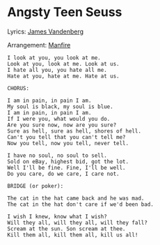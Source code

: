 # Angsty Teen Seuss

Lyrics: [James Vandenberg](/james-vandenberg)

Arrangement: [Manfire](/manfire)
 
    I look at you, you look at me.
    Look at you, look at me. Look at us.
    I hate all you, you hate all me.
    Hate at you, hate at me. Hate at us. 

    CHORUS:

    I am in pain, in pain I am.
    My soul is black, my soul is blue.
    I am in pain, in pain I am.
    If I were you, what would you do. 
    Are you sure now, now are you sure?
    Sure as hell, sure as hell, shores of hell.
    Can't you tell that you can't tell me?
    Now you tell, now you tell, never tell. 

    I have no soul, no soul to sell.
    Sold on eBay, highest bid, got the lot.
    Well I'll be fine. Fine, I'll be well.
    Do you care, do we care, I care not. 

    BRIDGE (or poker):

    The cat in the hat came back and he was mad.
    The cat in the hat don't care if we'd been bad. 

    I wish I knew, know what I wish?
    Will they all, will they all, will they fall?
    Scream at the sun. Son scream at thee.
    Kill them all, kill them all, kill us all! 
